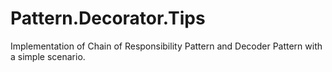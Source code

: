 # Pattern.Decorator.Tips
 Implementation of Chain of Responsibility Pattern and Decoder Pattern with a simple scenario.
